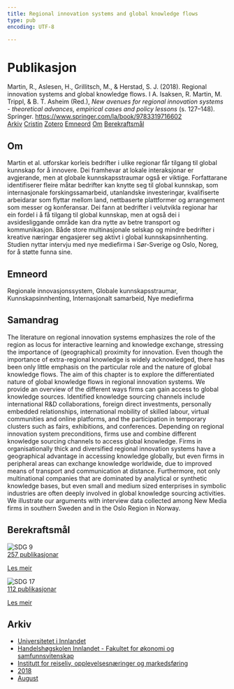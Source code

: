 ```yaml
---
title: Regional innovation systems and global knowledge flows
type: pub
encoding: UTF-8

---
```

<h1>Publikasjon</h1>
<article id="csl-bib-container-UJLH2XYI" class="csl-bib-container">
  <div class="csl-bib-body"> <div class="csl-entry">Martin, R., Aslesen, H., Grillitsch, M., &#38; Herstad, S. J. (2018). Regional innovation systems and global knowledge flows. I A. Isaksen, R. Martin, M. Trippl, &#38; B. T. Asheim (Red.), <i>New avenues for regional innovation systems - theoretical advances, empirical cases and policy lessons</i> (s. 127–148). Springer. <a href="https://www.springer.com/la/book/9783319716602">https://www.springer.com/la/book/9783319716602</a></div> </div>
  <div class="csl-bib-buttons">
    <a href="#taxonomy-article-UJLH2XYI" alt="archive" class="csl-bib-button">Arkiv</a>
    <a href="https://app.cristin.no/results/show.jsf?id=1602469" alt="Cristin" class="csl-bib-button">Cristin</a>
    <a href="http://zotero.org/groups/5881554/items/UJLH2XYI" alt="Zotero" class="csl-bib-button">Zotero</a>
    <a href="#keywords-article-UJLH2XYI" alt="keywords" class="csl-bib-button">Emneord</a>
    <a href="#about-article-UJLH2XYI" alt="about_pub" class="csl-bib-button">Om</a>
    <a href="#sdg-article-UJLH2XYI" alt="sdg" class="csl-bib-button">Berekraftsmål</a>
  </div>
  <div id="csl-bib-meta-container-UJLH2XYI"></div>
</article>
<div id="csl-bib-meta-UJLH2XYI" class="csl-bib-meta">
  <article id="about-article-UJLH2XYI" class="about_pub-article">
    <h1>Om</h1>
    Martin et al. utforskar korleis bedrifter i ulike regionar får tilgang til global kunnskap for å innovere. Dei framhevar at lokale interaksjonar er avgjerande, men at globale kunnskapsstraumar også er viktige. Forfattarane identifiserer fleire måtar bedrifter kan knytte seg til global kunnskap, som internasjonale forskingssamarbeid, utanlandske investeringar, kvalifiserte arbeidarar som flyttar mellom land, nettbaserte plattformer og arrangement som messer og konferansar. Dei fann at bedrifter i velutvikla regionar har ein fordel i å få tilgang til global kunnskap, men at også dei i avsidesliggande område kan dra nytte av betre transport og kommunikasjon. Både store multinasjonale selskap og mindre bedrifter i kreative næringar engasjerer seg aktivt i global kunnskapsinnhenting. Studien nyttar intervju med nye mediefirma i Sør-Sverige og Oslo, Noreg, for å støtte funna sine.
  </article>
  <article id="keywords-article-UJLH2XYI" class="keywords-article">
    <h1>Emneord</h1>
    Regionale innovasjonssystem, Globale kunnskapsstraumar, Kunnskapsinnhenting, Internasjonalt samarbeid, Nye mediefirma
  </article>
  <article id="abstract-article-UJLH2XYI" class="abstract-article">
    <h1>Samandrag</h1>
    The literature on regional innovation systems emphasizes the role of the region as locus for interactive learning and knowledge exchange, stressing the importance of (geographical) proximity for innovation. Even though the importance of extra-regional knowledge is widely acknowledged, there has been only little emphasis on the particular role and the nature of global knowledge flows. The aim of this chapter is to explore the differentiated nature of global knowledge flows in regional innovation systems. We provide an overview of the different ways firms can gain access to global knowledge sources. Identified knowledge sourcing channels include international R&D collaborations, foreign direct investments, personally embedded relationships, international mobility of skilled labour, virtual communities and online platforms, and the participation in temporary clusters such as fairs, exhibitions, and conferences. Depending on regional innovation system preconditions, firms use and combine different knowledge sourcing channels to access global knowledge. Firms in organisationally thick and diversified regional innovation systems have a geographical advantage in accessing knowledge globally, but even firms in peripheral areas can exchange knowledge worldwide, due to improved means of transport and communication at distance. Furthermore, not only multinational companies that are dominated by analytical or synthetic knowledge bases, but even small and medium sized enterprises in symbolic industries are often deeply involved in global knowledge sourcing activities. We illustrate our arguments with interview data collected among New Media firms in southern Sweden and in the Oslo Region in Norway.
  </article>
  <article id="sdg-article-UJLH2XYI" class="sdg-article">
    <h1>Berekraftsmål</h1>
    <div class="sdg-container"><div id="sdg9" class="sdg">
        <img src="{{< params subfolder >}}images/sdg/sdg09_nn.png" class="image" alt="SDG 9">
        <div class="sdg-overlay">
          <a href="{{< params subfolder >}}nn/archive/?sdg=9#archive" class="sdg-publication-count"><span>257</span> publikasjonar</a>
          <p><a href="https://fn.no/om-fn/fns-baerekraftsmaal/industri-innovasjon-og-infrastruktur?lang=nno-NO" class="sdg-read-more">Les meir</a></p>
        </div>
      </div> <div id="sdg17" class="sdg">
        <img src="{{< params subfolder >}}images/sdg/sdg17_nn.png" class="image" alt="SDG 17">
        <div class="sdg-overlay">
          <a href="{{< params subfolder >}}nn/archive/?sdg=17#archive" class="sdg-publication-count"><span>112</span> publikasjonar</a>
          <p><a href="https://fn.no/om-fn/fns-baerekraftsmaal/samarbeid-for-aa-naa-maalene?lang=nno-NO" class="sdg-read-more">Les meir</a></p>
        </div>
      </div></div>
  </article>
  <article id="taxonomy-article-UJLH2XYI" class="taxonomy-article">
    <h1>Arkiv</h1>
    <ul>
      <li><a href="{{< params subfolder >}}nn/archive/?key=3DCRN523">Universitetet i Innlandet</a></li>
      <li><a href="{{< params subfolder >}}nn/archive/?key=DU8Q9LN9">Handelshøgskolen Innlandet - Fakultet for økonomi og samfunnsvitenskap</a></li>
      <li><a href="{{< params subfolder >}}nn/archive/?key=HTIZLGPZ">Institutt for reiseliv, opplevelsesnæringer og markedsføring</a></li>
      <li><a href="{{< params subfolder >}}nn/archive/?key=E7U487S5">2018</a></li>
      <li><a href="{{< params subfolder >}}nn/archive/?key=WP4MTDZC">August</a></li>
    </ul>
  </article>
</div>
